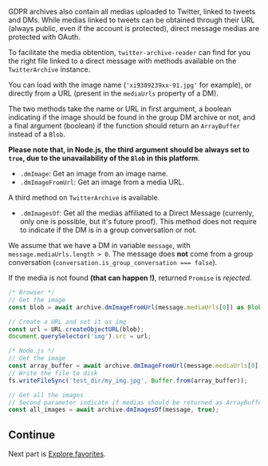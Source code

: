 GDPR archives also contain all medias uploaded to Twitter, linked to tweets and DMs. 
While medias linked to tweets can be obtained through their URL (always public, even if the account is protected), direct message medias are protected with OAuth. 

To facilitate the media obtention, `twitter-archive-reader` can find for you the right file linked to a direct message with methods available on the `TwitterArchive` instance.

You can load with the image name (`'xi9309239xx-91.jpg'` for example), or directly from a URL (present in the `mediaUrls` property of a DM).

The two methods take the name or URL in first argument, 
a boolean indicating if the image should be found in the group DM archive or not, 
and a final argument (boolean) if the function should return an `ArrayBuffer` instead of a `Blob`.

**Please note that, in Node.js, the third argument should be always set to `true`, due to the unavailability of the `Blob` in this platform**.

- `.dmImage`: Get an image from an image name. 
- `.dmImageFromUrl`: Get an image from a media URL.

A third method on `TwitterArchive` is available.
- `.dmImagesOf`: Get all the medias affiliated to a Direct Message (currenly, only one is possible, but it's future proof). This method does not require to indicate if the DM is in a group conversation or not. 

We assume that we have a DM in variable `message`, with `message.mediaUrls.length > 0`.
The message does **not** come from a group conversation (`conversation.is_group_conversation === false`).

If the media is not found **(that can happen !)**, returned `Promise` is *rejected*.

```ts
/* Browser */
// Get the image
const blob = await archive.dmImageFromUrl(message.mediaUrls[0]) as Blob;

// Create a URL and set it as img
const url = URL.createObjectURL(blob);
document.querySelector('img').src = url;

/* Node.js */
// Get the image
const array_buffer = await archive.dmImageFromUrl(message.mediaUrls[0], false, true) as ArrayBuffer;
// Write the file to disk
fs.writeFileSync('test_dir/my_img.jpg', Buffer.from(array_buffer));

// Get all the images
// Second parameter indicate if medias should be returned as ArrayBuffer
const all_images = await archive.dmImagesOf(message, true);
```

## Continue

Next part is [Explore favorites](./Explore-favorites).

